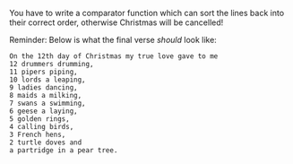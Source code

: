 You have to write a comparator function which can sort the lines back into their correct order, otherwise Christmas will be cancelled!

Reminder: Below is what the final verse *should* look like:

```
On the 12th day of Christmas my true love gave to me
12 drummers drumming,
11 pipers piping,
10 lords a leaping,
9 ladies dancing,
8 maids a milking,
7 swans a swimming,
6 geese a laying,
5 golden rings,
4 calling birds,
3 French hens,
2 turtle doves and
a partridge in a pear tree.